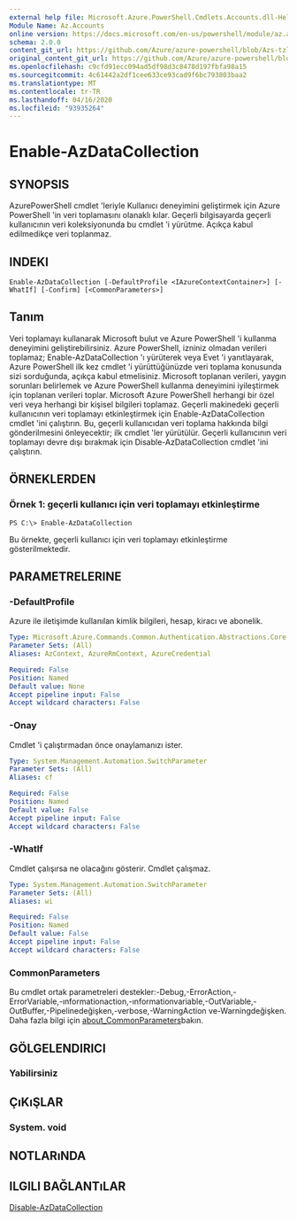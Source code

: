 ```yaml
---
external help file: Microsoft.Azure.PowerShell.Cmdlets.Accounts.dll-Help.xml
Module Name: Az.Accounts
online version: https://docs.microsoft.com/en-us/powershell/module/az.accounts/enable-azdatacollection
schema: 2.0.0
content_git_url: https://github.com/Azure/azure-powershell/blob/Azs-tzl/src/Accounts/Accounts/help/Enable-AzDataCollection.md
original_content_git_url: https://github.com/Azure/azure-powershell/blob/Azs-tzl/src/Accounts/Accounts/help/Enable-AzDataCollection.md
ms.openlocfilehash: c9cfd91ecc094ad5df98d3c8478d197fbfa98a15
ms.sourcegitcommit: 4c61442a2df1cee633ce93cad9f6bc793803baa2
ms.translationtype: MT
ms.contentlocale: tr-TR
ms.lasthandoff: 04/16/2020
ms.locfileid: "93935264"
---
```

# Enable-AzDataCollection

## SYNOPSIS
AzurePowerShell cmdlet 'leriyle Kullanıcı deneyimini geliştirmek için Azure PowerShell 'in veri toplamasını olanaklı kılar.
Geçerli bilgisayarda geçerli kullanıcının veri koleksiyonunda bu cmdlet 'i yürütme.
Açıkça kabul edilmedikçe veri toplanmaz.

## INDEKI

```
Enable-AzDataCollection [-DefaultProfile <IAzureContextContainer>] [-WhatIf] [-Confirm] [<CommonParameters>]
```

## Tanım
Veri toplamayı kullanarak Microsoft bulut ve Azure PowerShell 'i kullanma deneyimini geliştirebilirsiniz.
Azure PowerShell, izniniz olmadan verileri toplamaz; Enable-AzDataCollection 'ı yürüterek veya Evet 'i yanıtlayarak, Azure PowerShell ilk kez cmdlet 'i yürüttüğünüzde veri toplama konusunda sizi sorduğunda, açıkça kabul etmelisiniz.
Microsoft toplanan verileri, yaygın sorunları belirlemek ve Azure PowerShell kullanma deneyimini iyileştirmek için toplanan verileri toplar.
Microsoft Azure PowerShell herhangi bir özel veri veya herhangi bir kişisel bilgileri toplamaz.
Geçerli makinedeki geçerli kullanıcının veri toplamayı etkinleştirmek için Enable-AzDataCollection cmdlet 'ini çalıştırın.
Bu, geçerli kullanıcıdan veri toplama hakkında bilgi gönderilmesini önleyecektir; ilk cmdlet 'ler yürütülür.
Geçerli kullanıcının veri toplamayı devre dışı bırakmak için Disable-AzDataCollection cmdlet 'ini çalıştırın.

## ÖRNEKLERDEN

### Örnek 1: geçerli kullanıcı için veri toplamayı etkinleştirme
```
PS C:\> Enable-AzDataCollection
```

Bu örnekte, geçerli kullanıcı için veri toplamayı etkinleştirme gösterilmektedir.

## PARAMETRELERINE

### -DefaultProfile
Azure ile iletişimde kullanılan kimlik bilgileri, hesap, kiracı ve abonelik.

```yaml
Type: Microsoft.Azure.Commands.Common.Authentication.Abstractions.Core.IAzureContextContainer
Parameter Sets: (All)
Aliases: AzContext, AzureRmContext, AzureCredential

Required: False
Position: Named
Default value: None
Accept pipeline input: False
Accept wildcard characters: False
```

### -Onay
Cmdlet 'i çalıştırmadan önce onaylamanızı ister.

```yaml
Type: System.Management.Automation.SwitchParameter
Parameter Sets: (All)
Aliases: cf

Required: False
Position: Named
Default value: False
Accept pipeline input: False
Accept wildcard characters: False
```

### -WhatIf
Cmdlet çalışırsa ne olacağını gösterir. Cmdlet çalışmaz.

```yaml
Type: System.Management.Automation.SwitchParameter
Parameter Sets: (All)
Aliases: wi

Required: False
Position: Named
Default value: False
Accept pipeline input: False
Accept wildcard characters: False
```

### CommonParameters
Bu cmdlet ortak parametreleri destekler:-Debug,-ErrorAction,-ErrorVariable,-ınformationaction,-ınformationvariable,-OutVariable,-OutBuffer,-Pipelinedeğişken,-verbose,-WarningAction ve-Warningdeğişken. Daha fazla bilgi için [about_CommonParameters](http://go.microsoft.com/fwlink/?LinkID=113216)bakın.

## GÖLGELENDIRICI

### Yabilirsiniz

## ÇıKıŞLAR

### System. void

## NOTLARıNDA

## ILGILI BAĞLANTıLAR

[Disable-AzDataCollection](./Disable-AzDataCollection.md)

